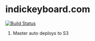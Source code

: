 # indickeyboard.com


[![Build Status](https://semaphoreci.com/api/v1/touchtalent/indickeyboard-com/branches/master/shields_badge.svg)](https://semaphoreci.com/touchtalent/indickeyboard-com)


1. Master auto deploys to S3 
